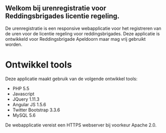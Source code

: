 ## Welkom bij urenregistratie voor Reddingsbrigades licentie regeling.

De urenregistratie is een responsive webapplicatie voor het registreren van de uren voor de licentie regeling voor reddingsbrigades. Deze applicatie is ontwikkeld voor Reddingsbrigade Apeldoorn maar mag vrij gebruikt worden.

# Ontwikkel tools
Deze applicatie maakt gebruik van de volgende ontwikkel tools:
- PHP 5.5
- Javascript
- JQuery 1.11.3
- Angular JS 1.5.6
- Twitter Bootstrap 3.3.6
- MySQL 5.6

De webapplicatie vereist een HTTPS webserver bij voorkeur Apache 2.0.
